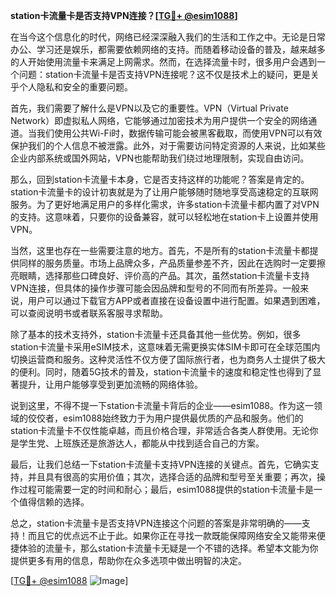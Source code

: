 **station卡流量卡是否支持VPN连接？[[TG💪+ @esim1088](https://t.me/s/esim1088)]**

在当今这个信息化的时代，网络已经深深融入我们的生活和工作之中。无论是日常办公、学习还是娱乐，都需要依赖网络的支持。而随着移动设备的普及，越来越多的人开始使用流量卡来满足上网需求。然而，在选择流量卡时，很多用户会遇到一个问题：station卡流量卡是否支持VPN连接呢？这不仅是技术上的疑问，更是关乎个人隐私和安全的重要问题。

首先，我们需要了解什么是VPN以及它的重要性。VPN（Virtual Private Network）即虚拟私人网络，它能够通过加密技术为用户提供一个安全的网络通道。当我们使用公共Wi-Fi时，数据传输可能会被黑客截取，而使用VPN可以有效保护我们的个人信息不被泄露。此外，对于需要访问特定资源的人来说，比如某些企业内部系统或国外网站，VPN也能帮助我们绕过地理限制，实现自由访问。

那么，回到station卡流量卡本身，它是否支持这样的功能呢？答案是肯定的。station卡流量卡的设计初衷就是为了让用户能够随时随地享受高速稳定的互联网服务。为了更好地满足用户的多样化需求，许多station卡流量卡都内置了对VPN的支持。这意味着，只要你的设备兼容，就可以轻松地在station卡上设置并使用VPN。

当然，这里也存在一些需要注意的地方。首先，不是所有的station卡流量卡都提供同样的服务质量。市场上品牌众多，产品质量参差不齐，因此在选购时一定要擦亮眼睛，选择那些口碑良好、评价高的产品。其次，虽然station卡流量卡支持VPN连接，但具体的操作步骤可能会因品牌和型号的不同而有所差异。一般来说，用户可以通过下载官方APP或者直接在设备设置中进行配置。如果遇到困难，可以查阅说明书或者联系客服寻求帮助。

除了基本的技术支持外，station卡流量卡还具备其他一些优势。例如，很多station卡流量卡采用eSIM技术，这意味着无需更换实体SIM卡即可在全球范围内切换运营商和服务。这种灵活性不仅方便了国际旅行者，也为商务人士提供了极大的便利。同时，随着5G技术的普及，station卡流量卡的速度和稳定性也得到了显著提升，让用户能够享受到更加流畅的网络体验。

说到这里，不得不提一下station卡流量卡背后的企业——esim1088。作为这一领域的佼佼者，esim1088始终致力于为用户提供最优质的产品和服务。他们的station卡流量卡不仅性能卓越，而且价格合理，非常适合各类人群使用。无论你是学生党、上班族还是旅游达人，都能从中找到适合自己的方案。

最后，让我们总结一下station卡流量卡支持VPN连接的关键点。首先，它确实支持，并且具有很高的实用价值；其次，选择合适的品牌和型号至关重要；再次，操作过程可能需要一定的时间和耐心；最后，esim1088提供的station卡流量卡是一个值得信赖的选择。

总之，station卡流量卡是否支持VPN连接这个问题的答案是非常明确的——支持！而且它的优点远不止于此。如果你正在寻找一款既能保障网络安全又能带来便捷体验的流量卡，那么station卡流量卡无疑是一个不错的选择。希望本文能为你提供更多有用的信息，帮助你在众多选项中做出明智的决定。

[[TG💪+ @esim1088](https://t.me/s/esim1088) ![Image](https://i.postimg.cc/4NQfJmqS/Snipaste-2025-05-13-00-14-12.png)]